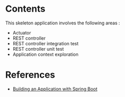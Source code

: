 # Contents
This skeleton application involves the following areas :

* Actuator
* REST controller
* REST controller integration test
* REST controller unit test
* Application context exploration

# References
* [Building an Application with Spring Boot](https://spring.io/guides/gs/spring-boot/)
